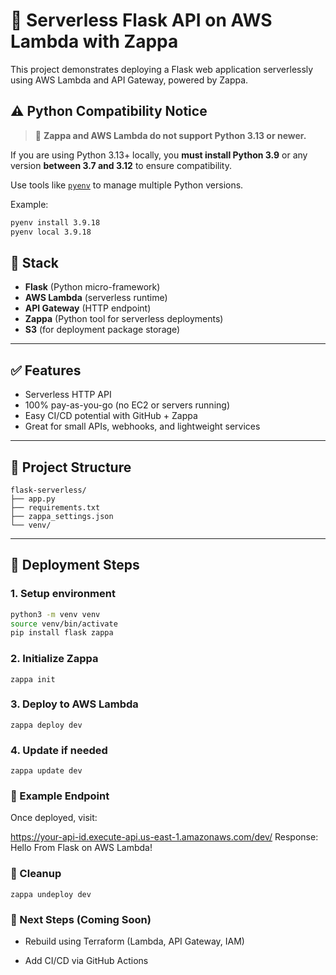 # 🚀 Serverless Flask API on AWS Lambda with Zappa

This project demonstrates deploying a Flask web application serverlessly using AWS Lambda and API Gateway, powered by Zappa.
## ⚠️ Python Compatibility Notice

> 🐍 **Zappa and AWS Lambda do not support Python 3.13 or newer.**

If you are using Python 3.13+ locally, you **must install Python 3.9** or any version **between 3.7 and 3.12** to ensure compatibility.

Use tools like [`pyenv`](https://github.com/pyenv/pyenv) to manage multiple Python versions.

Example:
```bash
pyenv install 3.9.18
pyenv local 3.9.18
```

## 🧰 Stack
- **Flask** (Python micro-framework)
- **AWS Lambda** (serverless runtime)
- **API Gateway** (HTTP endpoint)
- **Zappa** (Python tool for serverless deployments)
- **S3** (for deployment package storage)

---

## ✅ Features
- Serverless HTTP API
- 100% pay-as-you-go (no EC2 or servers running)
- Easy CI/CD potential with GitHub + Zappa
- Great for small APIs, webhooks, and lightweight services

---

## 📁 Project Structure
```
flask-serverless/
├── app.py
├── requirements.txt
├── zappa_settings.json
└── venv/
```

---

## 🚀 Deployment Steps




### 1. Setup environment
```bash
python3 -m venv venv
source venv/bin/activate
pip install flask zappa
```
### 2. Initialize Zappa
```
zappa init
```
### 3. Deploy to AWS Lambda
```
zappa deploy dev
```
### 4. Update if needed
```
zappa update dev
```
### 🔄 Example Endpoint
Once deployed, visit:

https://your-api-id.execute-api.us-east-1.amazonaws.com/dev/
Response:
Hello From Flask on AWS Lambda!

### 🧼 Cleanup
```
zappa undeploy dev
```
### 📌 Next Steps (Coming Soon)
 - Rebuild using Terraform (Lambda, API Gateway, IAM)

 - Add CI/CD via GitHub Actions

